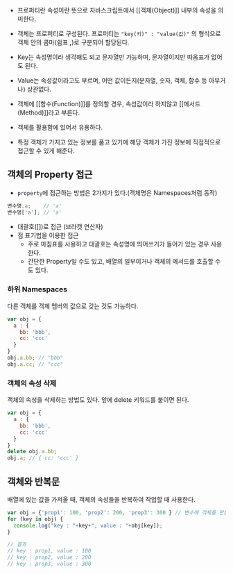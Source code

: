 - 프로퍼티란 속성이란 뜻으로 자바스크립트에서 [[객체(Object)]] 내부의 속성을 의미한다.
- 객체는 프로퍼티로 구성된다. 프로퍼티는 `"key(키)" : "value(값)"` 의 형식으로 객체 안의 콤마(쉼표 **,**)로 구분되어 할당된다. 

- Key는 속성명이라 생각해도 되고 문자열만 가능하며, 문자열이지만 따옴표가 없어도 된다.
- Value는 속성값이라고도 부르며, 어떤 값이든지(문자열, 숫자, 객체, 함수 등 아무거나) 상관없다. 

- 객체에 [[함수(Function)]]를 정의할 경우, 속성값이라 하지않고 [[메서드(Method)]]라고 부른다.  

- 객체를 활용함에 있어서 유용하다. 
- 특정 객체가 가지고 있는 정보를 품고 있기에 해당 객체가 가진 정보에 직접적으로 접근할 수 있게 해준다.

## 객체의 Property 접근

- `property`에 접근하는 방법은 2가지가 있다.(객체명은 Namespaces처럼 동작)

```js
변수명.a;    // 'a'
변수명['a']; // 'a'
```

- 대괄호([])로 접근 (브라캣 연산자)
- 점 표기법을 이용한 접근  
    - 주로 마침표를 사용하고 대괄호는 속성명에 띄어쓰기가 들어가 있는 경우 사용한다.  
    - 간단한 Property일 수도 있고, 배열의 일부이거나 객체의 메서드를 호출할 수도 있다.

### 하위 Namespaces

다른 객체를 객체 멤버의 값으로 갖는 것도 가능하다.

```js
var obj = {
  a : {
    bb: 'bbb',
    cc: 'ccc'
  }
}
obj.a.bb; // "bbb"
obj.a.cc; // "ccc"
```


### 객체의 속성 삭제

객체의 속성을 삭제하는 방법도 있다. 앞에 delete 키워드를 붙이면 된다.

```js
var obj = {
  a : {
    bb: 'bbb',
    cc: 'ccc'
  }
}
delete obj.a.bb;
obj.a; // { cc: 'ccc' }
```

## 객체와 반복문

배열에 있는 값을 가져올 때, 객체의 속성들을 반복하여 작업할 때 사용한다.

```js
var obj = {'prop1': 100, 'prop2': 200, 'prop3': 300 } // 변수에 객체를 만듬.
for (key in obj) {
  console.log("key : "+key+", value : "+obj[key]);
}

// 결과
// key : prop1, value : 100
// key : prop2, value : 200
// key : prop3, value : 300
```